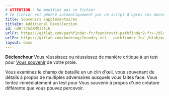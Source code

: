 ```yaml
---
# ATTENTION : Ne modifiez pas ce fichier
# Ce fichier est généré automatiquement par un script d'après les données du module Foundry VTT officiel et de sa traduction
title: Souvenirs supplémentaires
titleEn: Additional Recollection
id: nU0r77AZXMXIlti6
urlFr: https://gitlab.com/pathfinder-fr/foundryvtt-pathfinder2-fr/-/blob/master/data/feats/nU0r77AZXMXIlti6.htm
urlEn: https://gitlab.com/hooking/foundry-vtt---pathfinder-2e/-/blob/master/packs/data/feats.db/additional-recollection.json
layout: dons
---
```

**Déclencheur** Vous réussissez ou réussissez de manière critique à un test pour [Vous souvenir](../actions/se-souvenir-arcanes.md) de votre proie.

Vous examinez le champ de bataille en un clin d'œil, vous souvenant de détails à propos de multiples adversaires auxquels vous faites face. Vous tentez immédiatement un test pour Vous souvenir à propos d'une créature différente que vous pouvez percevoir.
